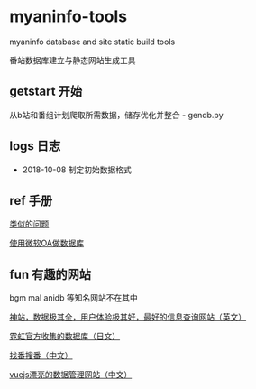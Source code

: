 # myaninfo-tools
myaninfo database and site static build tools

番站数据库建立与静态网站生成工具


## getstart 开始
从b站和番组计划爬取所需数据，储存优化并整合 - gendb.py


## logs 日志
* 2018-10-08 制定初始数据格式

## ref 手册
[类似的问题](https://bbs.saraba1st.com/2b/thread-1344972-1-1.html)

[使用微软OA做数据库](https://zhuanlan.zhihu.com/p/23331725)


## fun 有趣的网站
bgm mal anidb 等知名网站不在其中

[神站，数据极其全，用户体验极其好，最好的信息查询网站（英文）](https://www.anime-planet.com)

[霓虹官方收集的数据库（日文）](https://mediaarts-db.bunka.go.jp)

[找番搜番（中文）](https://neets.cc)

[vuejs漂亮的数据管理网站（中文）](http://dudulu.moe/bangumi)

